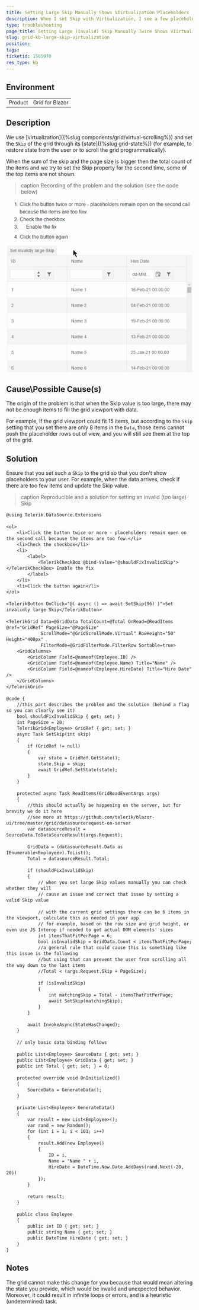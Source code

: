 ```yaml
---
title: Setting Large Skip Manually Shows VIirtualization Placeholders
description: When I set Skip with Virtualization, I see a few placeholder rows and not all items shows properly
type: troubleshooting
page_title: Setting Large (Invalid) Skip Manually Twice Shows VIirtualization Placeholders
slug: grid-kb-large-skip-virtualization
position: 
tags: 
ticketid: 1505970
res_type: kb
---
```


## Environment
<table>
	<tbody>
		<tr>
			<td>Product</td>
			<td>Grid for Blazor</td>
		</tr>
	</tbody>
</table>


## Description
We use [virtualization]({%slug components/grid/virtual-scrolling%}) and set the `Skip` of the grid through its [state]({%slug grid-state%})  (for example, to restore state from the user or to scroll the grid programmatically).

When the sum of the skip and the page size is bigger then the total count of the items and we try to set the Skip property for the second time, some of the top items are not shown.

>caption Recording of the problem and the solution (see the code below)

![Setting invalid Skip value breaks the grid virtualization appearance](images/invalid-skip.gif)

## Cause\Possible Cause(s)
The origin of the problem is that when the Skip value is too large, there may not be enough items to fill the grid viewport with data. 

For example, if the grid viewport could fit 15 items, but according to the `Skip` setting that you set there are only 8 items in the `Data`, those items cannot push the placeholder rows out of view, and you will still see them at the top of the grid.

## Solution
Ensure that you set such a `Skip` to the grid so that you don't show placeholders to your user. For example, when the data arrives, check if there are too few items and update the Skip value.

>caption Reproducible and a solution for setting an invalid (too large) Skip

````CSHTML
@using Telerik.DataSource.Extensions

<ol>
    <li>Click the button twice or more - placeholders remain open on the second call because the items are too few.</li>
    <li>Check the checkbox</li>
    <li>
        <label>
            <TelerikCheckBox @bind-Value="@shouldFixInvalidSkip"></TelerikCheckBox> Enable the fix
        </label>
    </li>
    <li>Click the button again</li>
</ol>

<TelerikButton OnClick="@( async () => await SetSkip(96) )">Set invalidly large Skip</TelerikButton>

<TelerikGrid Data=@GridData TotalCount=@Total OnRead=@ReadItems @ref="GridRef" PageSize="@PageSize"
             ScrollMode="@GridScrollMode.Virtual" RowHeight="50" Height="400px"
             FilterMode=@GridFilterMode.FilterRow Sortable=true>
    <GridColumns>
        <GridColumn Field=@nameof(Employee.ID) />
        <GridColumn Field=@nameof(Employee.Name) Title="Name" />
        <GridColumn Field=@nameof(Employee.HireDate) Title="Hire Date" />
    </GridColumns>
</TelerikGrid>

@code {
    //this part describes the problem and the solution (behind a flag so you can clearly see it)
    bool shouldFixInvalidSkip { get; set; }
    int PageSize = 20;
    TelerikGrid<Employee> GridRef { get; set; }
    async Task SetSkip(int skip)
    {
        if (GridRef != null)
        {
            var state = GridRef.GetState();
            state.Skip = skip;
            await GridRef.SetState(state);
        }
    }

    protected async Task ReadItems(GridReadEventArgs args)
    {
        //this should actually be happening on the server, but for brevity we do it here
        //see more at https://github.com/telerik/blazor-ui/tree/master/grid/datasourcerequest-on-server
        var datasourceResult = SourceData.ToDataSourceResult(args.Request);

        GridData = (datasourceResult.Data as IEnumerable<Employee>).ToList();
        Total = datasourceResult.Total;

        if (shouldFixInvalidSkip)
        {
            // when you set large Skip values manually you can check whether they will
            // cause an issue and correct that issue by setting a valid Skip value

            // with the current grid settings there can be 6 items in the viewport, calculate this as needed in your app
            // for example, based on the row size and grid height, or even use JS Interop if needed to get actual DOM elements' sizes
            int itemsThatFitPerPage = 6;
            bool isInvalidSkip = GridData.Count < itemsThatFitPerPage;
            //a general rule that could cause this is something like this issue is the following
            //but using that can prevent the user from scrolling all the way down to the last items
            //Total < (args.Request.Skip + PageSize);

            if (isInvalidSkip)
            {
                int matchingSkip = Total - itemsThatFitPerPage;
                await SetSkip(matchingSkip);
            }
        }

        await InvokeAsync(StateHasChanged);
    }

    // only basic data binding follows

    public List<Employee> SourceData { get; set; }
    public List<Employee> GridData { get; set; }
    public int Total { get; set; } = 0;

    protected override void OnInitialized()
    {
        SourceData = GenerateData();
    }

    private List<Employee> GenerateData()
    {
        var result = new List<Employee>();
        var rand = new Random();
        for (int i = 1; i < 101; i++)
        {
            result.Add(new Employee()
            {
                ID = i,
                Name = "Name " + i,
                HireDate = DateTime.Now.Date.AddDays(rand.Next(-20, 20))
            });
        }

        return result;
    }

    public class Employee
    {
        public int ID { get; set; }
        public string Name { get; set; }
        public DateTime HireDate { get; set; }
    }
}
````


## Notes

The grid cannot make this change for you because that would mean altering the state you provide, which would be invalid and unexpected behavior. Moreover, it could result in infinite loops or errors, and is a heuristic (undetermined) task.


